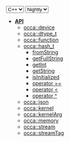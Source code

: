 <div class="api-version-container">
  <select onchange="vm.onLanguageChange(this)">
    <option value="cpp">C++</option>
  </select>
  <select onchange="vm.onVersionChange(this)">
    <option value="nightly">Nightly</option>
  </select>
</div>

- [**API**](/api/)
  - [occa::device](/api/device/)
  - [occa::dtype_t](/api/dtype_t)
  - [occa::function](/api/function)
  - [occa::hash_t](/api/hash_t/)
    - [fromString](/api/hash_t/fromString)
    - [getFullString](/api/hash_t/getFullString)
    - [getInt](/api/hash_t/getInt)
    - [getString](/api/hash_t/getString)
    - [isInitialized](/api/hash_t/isInitialized)
    - [operator ==](/api/hash_t/operator_equals)
    - [operator &lt;](/api/hash_t/operator_less_than)
    - [operator ^](/api/hash_t/operator_xor)
  - [occa::json](/api/json/)
  - [occa::kernel](/api/kernel/)
  - [occa::kernelArg](/api/kernelArg)
  - [occa::memory](/api/memory/)
  - [occa::stream](/api/stream/)
  - [occa::streamTag](/api/streamTag/)
